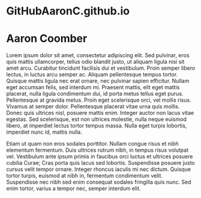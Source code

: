 # GitHubAaronC.github.io
# Aaron Coomber



Lorem ipsum dolor sit amet, consectetur adipiscing elit. Sed pulvinar, eros quis mattis ullamcorper, tellus odio blandit justo, ut aliquam ligula nisi sit amet arcu. Curabitur tincidunt facilisis dui et vestibulum. Proin semper libero lectus, in luctus arcu semper ac. Aliquam pellentesque tempus tortor. Quisque mattis ligula nec erat ornare, nec pulvinar sapien efficitur. Nullam eget accumsan felis, sed interdum mi. Praesent mattis, elit eget mattis placerat, nulla ligula condimentum dui, id porta metus tellus eget purus. Pellentesque at gravida metus. Proin eget scelerisque orci, vel mollis risus. Vivamus at semper dolor. Pellentesque placerat vitae urna quis mollis. Donec quis ultrices nisl, posuere mattis enim. Integer auctor non lacus vitae egestas. Sed scelerisque, est non ultrices molestie, nulla neque euismod libero, at imperdiet lectus tortor tempus massa. Nulla eget turpis lobortis, imperdiet nunc id, mattis nulla.

Etiam ut quam non eros sodales porttitor. Nullam congue risus et nibh elementum fermentum. Duis ultrices rutrum nibh, in tempus risus volutpat vel. Vestibulum ante ipsum primis in faucibus orci luctus et ultrices posuere cubilia Curae; Cras porta quis lacus sed lobortis. Suspendisse posuere justo cursus velit tempor ornare. Integer rhoncus iaculis mi nec dictum. Quisque tortor turpis, euismod at nibh in, fermentum condimentum velit. Suspendisse nec nibh sed enim consequat sodales fringilla quis nunc. Sed enim tortor, varius a tempor nec, semper interdum elit. 
